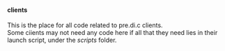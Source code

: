 #### clients
This is the place for all code related to pre.di.c clients.  
Some ciients may not need any code here if all that they need lies in their launch script, under the _scripts_ folder.
